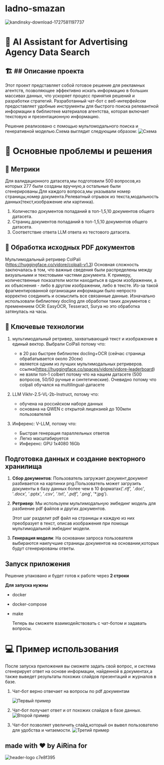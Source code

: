 # ladno-smazan

![kandinsky-download-1727581197737](assets/123.png)

 # :robot: AI Assistant for Advertising Agency Data Search 


## :building_construction: ## Описание проекта

Этот проект представляет собой готовое решение для рекламных агентств, позволяющее эффективно искать информацию в больших массивах данных, что ускоряет процесс принятия решений и разработки стратегий. Разработанный чат-бот с веб-интерфейсом предоставляет удобные инструменты для быстрого поиска релевантной информации в библиотеке материалов агентства, которая включает текстовую и презентационную информацию.

Решение реализовано с помощью мультомодального поиска и генеративной моделью.Cхема  выглядит следующим образом:
![Схема](./assets/123456.png) 

# :checkered_flag: Основные проблемы и решения

## :hugs: Метрики 
Для валидационного датасета,мы подготовили 500 вопросов,из которых 277 были созданы вручную,а остальные были сгенерированы.Для каждого вопроса,мы указывали номер страницы,номер документа.Релеватный отрывок из текста,модальность данных(текст,изображение или картинка).
1. Количество документов попаданий в топ-1,5,10 документов общего датасета.
2. Страниц документов попаданий в топ-1,5,10 документов общего датасета.
3. Соответствие ответа LLM ответа из тестового датасета.

## :exploding_head: Обработка исходных PDF документов

Мультимодальный ретривер ColPali (https://huggingface.co/vidore/colpali-v1.3)
Основная сложность заключалась в том, что важные сведения были распределены между визуальными и текстовыми частями документа. К примеру, количественные показатели могли находиться в одном изображении, а их объяснения - либо в другом изображении, либо в тексте. Из-за такой фрагментированной организации информации было непросто корректно соединить и осмыслить все связанные данные. Изначально использовали библиотеку docling для обработки таких документов c пременением OCR: EasyOCR, Tesseract, Surya но это обработка затянулась на часы.
 

## :hugs: Ключевые технологии

1. мультимодальный ретривер, захватывающий текст и изображение в единый вектор.
Выбрали ColPali потому что:
    - в 20 раз быстрее библиотек docling+OCR (сейчас страница обрабатывается около 20сек)
    - является одним из лучших мультимодальных ретриверов. ссылка(https://huggingface.co/spaces/vidore/vidore-leaderboard)
    - не взяли топ-1 colbert потому что на нашем датасете (500 вопросов, 50/50 ручные и синтетические). Очевидно потому что colpali обучался на multilingual-датасете 

2. LLM Vikhr-2.5-VL-2b-Instruct, потому что:
    - обучена на российском наборе данных
    - основана на QWEN c открытой лицензией до 100млн пользователей 

3. Инференс: V-LLM, потому что:
    - Быстрая генерация параллельных ответов
    - Легко масштабируется
    - Инференс: GPU 1x4080 16Gb
    
## Подготовка данных и создание векторного хранилища

1. **Сбор документов**:
   Пользователь загружает документ,документ разбивается на картинки png.Пользователь может загрузить документы в базу данных более чем в 10 форматах('*.rtf', '*.doc', '*.docx', '*.pptx', '*.csv', '*.txt', '*.pdf', '*.png', '*.jpg').

2. **Ретривер**:
   Мы используем мультимодальную эмбединг модель для разбиение pdf файлов и других документов.

   Этот шаг разделит pdf файл на страницы и каждую из них преобразует в текст, описав изображения при помощи мультимодальной эмбединг модели.

3. **Генерация модели**:
   На основании запроса пользователя выбираются наилучшие страницы документов на основании,которых будут сгенерированы ответы.

## Запуск приложения

Решение упаковано и будет готов к работе через **2 строки**

 **Для запуска нужны**
 - docker
 - docker-compose
 - make

   Теперь вы сможете взаимодействовать с чат-ботом и задавать вопросы.

 # :computer: Пример использования

После запуска приложения вы сможете задать свой вопрос, и система сгенерирует ответ на основе информации, найденной в документах,а также выведет результаты похожих слайдов презентаций и журналов в базе.

1. Чат-бот верно отвечает на вопросы по pdf документам
   
   ![Первый пример](./assets/image.png)

2. Чат-бот получает ответ и от похожих слайдов в базе данных.
   ![Второй пример](./assets/image2.png)

3. Чат-бот позволяет увеличить слайд,который он вывел пользователю для удобства и читаемости.
   ![Третий пример](./assets/image3.png)

## made with ♥️ by AiRina for 
![header-logo c7e8f395](assets/12345.png)



